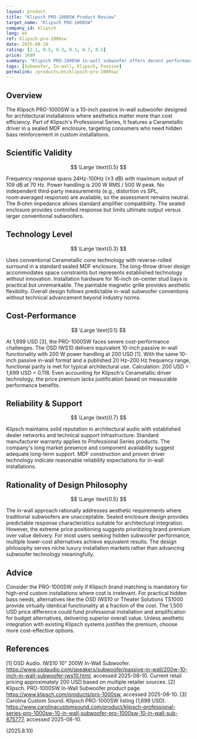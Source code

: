 ```yaml
---
layout: product
title: "Klipsch PRO-1000SW Product Review"
target_name: "Klipsch PRO-1000SW"
company_id: klipsch
lang: en
ref: klipsch-pro-1000sw
date: 2025-08-10
rating: [2.1, 0.5, 0.3, 0.1, 0.7, 0.5]
price: 1699
summary: "Klipsch PRO-1000SW in-wall subwoofer offers decent performance for architectural installations but suffers from extremely poor cost-performance at 1,699 USD"
tags: [Subwoofer, In-wall, Klipsch, Passive]
permalink: /products/en/klipsch-pro-1000sw/
---
```


## Overview

The Klipsch PRO-1000SW is a 10-inch passive in-wall subwoofer designed for architectural installations where aesthetics matter more than cost efficiency. Part of Klipsch's Professional Series, it features a Cerametallic driver in a sealed MDF enclosure, targeting consumers who need hidden bass reinforcement in custom installations.

## Scientific Validity

$$ \Large \text{0.5} $$

Frequency response spans 24Hz-100Hz (±3 dB) with maximum output of 109 dB at 70 Hz. Power handling is 200 W RMS / 500 W peak. No independent third‑party measurements (e.g., distortion vs SPL, room‑averaged response) are available, so the assessment remains neutral. The 8‑ohm impedance allows standard amplifier compatibility. The sealed enclosure provides controlled response but limits ultimate output versus larger conventional subwoofers.

## Technology Level

$$ \Large \text{0.3} $$

Uses conventional Cerametallic cone technology with reverse-rolled surround in a standard sealed MDF enclosure. The long-throw driver design accommodates space constraints but represents established technology without innovation. Installation hardware for 16-inch on-center stud bays is practical but unremarkable. The paintable magnetic grille provides aesthetic flexibility. Overall design follows predictable in-wall subwoofer conventions without technical advancement beyond industry norms.

## Cost-Performance

$$ \Large \text{0.1} $$

At 1,699 USD [3], the PRO-1000SW faces severe cost-performance challenges. The OSD IWS10 delivers equivalent 10-inch passive in-wall functionality with 200 W power handling at 200 USD [1]. With the same 10-inch passive in-wall format and a published 20 Hz–200 Hz frequency range, functional parity is met for typical architectural use. Calculation: 200 USD ÷ 1,699 USD = 0.118. Even accounting for Klipsch's Cerametallic driver technology, the price premium lacks justification based on measurable performance benefits.

## Reliability & Support

$$ \Large \text{0.7} $$

Klipsch maintains solid reputation in architectural audio with established dealer networks and technical support infrastructure. Standard manufacturer warranty applies to Professional Series products. The company's long market presence and component availability suggest adequate long-term support. MDF construction and proven driver technology indicate reasonable reliability expectations for in-wall installations.

## Rationality of Design Philosophy

$$ \Large \text{0.5} $$

The in-wall approach rationally addresses aesthetic requirements where traditional subwoofers are unacceptable. Sealed enclosure design provides predictable response characteristics suitable for architectural integration. However, the extreme price positioning suggests prioritizing brand premium over value delivery. For most users seeking hidden subwoofer performance, multiple lower-cost alternatives achieve equivalent results. The design philosophy serves niche luxury installation markets rather than advancing subwoofer technology meaningfully.

## Advice

Consider the PRO-1000SW only if Klipsch brand matching is mandatory for high-end custom installations where cost is irrelevant. For practical hidden bass needs, alternatives like the OSD IWS10 or Theater Solutions TS1000 provide virtually identical functionality at a fraction of the cost. The 1,500 USD price difference could fund professional installation and amplification for budget alternatives, delivering superior overall value. Unless aesthetic integration with existing Klipsch systems justifies the premium, choose more cost-effective options.

## References

[1] OSD Audio. IWS10 10" 200W In-Wall Subwoofer. https://www.osdaudio.com/speakers/subwoofer/passive-in-wall/200w-10-inch-in-wall-subwoofer-iws10.html, accessed 2025-08-10. Current retail pricing approximately 200 USD based on multiple retailer sources.
[2] Klipsch. PRO-1000SW In-Wall Subwoofer product page. https://www.klipsch.com/products/pro-1000sw, accessed 2025-08-10.
[3] Carolina Custom Sound. Klipsch PRO-1000SW listing (1,699 USD). https://www.carolinacustomsound.com/product/klipsch-professional-series-pro-1000sw-10-in-wall-subwoofer-pro-1000sw-10-in-wall-sub-875777, accessed 2025-08-10.

(2025.8.10)